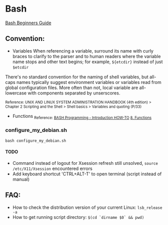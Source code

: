 # Bash
[Bash Beginners Guide](http://www.tldp.org/LDP/Bash-Beginners-Guide/Bash-Beginners-Guide.pdf)

## Convention:
* Variables
When referencing a variable, surround its name with curly braces to clarify to the parser and to human readers where the variable name stops and other text begins; for example, `${etcdir}` instead of just `$etcdir`

There's no standard convention for the naming of shell variables, but all-caps names typically suggest environment variables or variables read from global configuration files. More often than not, local variable are all-lowercase with components separated by unserscores.

<sub>Reference: UNIX AND LINUX SYSTEM ADMINISTRATION HANDBOOK (4th edition) > Chapter 2 Scripting and the Shell > Shell basics > Variables and quoting (P/33)</sub>

* Functions
<sub>Reference: [BASH Programming - Introduction HOW-TO](http://tldp.org/HOWTO/Bash-Prog-Intro-HOWTO.html) [8. Functions](http://tldp.org/HOWTO/Bash-Prog-Intro-HOWTO-8.html)</sub>
### configure_my_debian.sh
`bash configure_my_debian.sh`

#### TODO
* Command instead of logout for Xsession refresh still unsolved, `source /etc/X11/Xsession` encountered errors
* Add keyboard shortcut 'CTRL+ALT-T' to open terminal (script instead of manual) 

FAQ:
----
* How to check the distribution version of your current Linux: `lsb_release -a` 
* How to get running script directory: ``$(cd `dirname $0` && pwd)``
 
